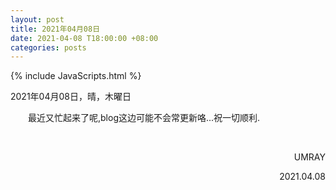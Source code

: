 ```yaml
---
layout: post
title: 2021年04月08日
date: 2021-04-08 T18:00:00 +08:00
categories: posts
---
```


{% include JavaScripts.html %}

2021年04月08日，晴，木曜日  

&emsp;&emsp;最近又忙起来了呢,blog这边可能不会常更新咯...祝一切顺利.  

<audio src="/include/BGM/夏之歌.mp3" autoplay loop></audio>

&emsp;&emsp;  
<p align="right">UMRAY</p>
<p align="right">2021.04.08</p>
